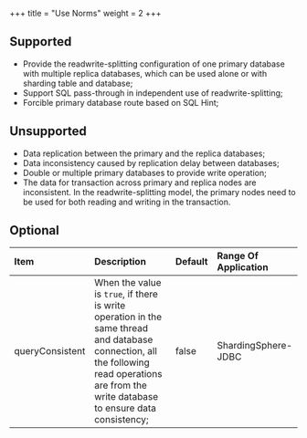 +++
title = "Use Norms"
weight = 2
+++

## Supported

* Provide the readwrite-splitting configuration of one primary database with multiple replica databases, which can be used alone or with sharding table and database;
* Support SQL pass-through in independent use of readwrite-splitting;
* Forcible primary database route based on SQL Hint;

## Unsupported

* Data replication between the primary and the replica databases;
* Data inconsistency caused by replication delay between databases;
* Double or multiple primary databases to provide write operation;
* The data for transaction across primary and replica nodes are inconsistent. 
In the readwrite-splitting model, the primary nodes need to be used for both reading and writing in the transaction.

## Optional

| Item            | Description                                                                                                                                                                                 | Default | Range Of Application |
|:--------------- |:------------------------------------------------------------------------------------------------------------------------------------------------------------------------------------------- |:------- |:-------------------- |
| queryConsistent | When the value is `true`, if there is write operation in the same thread and database connection, all the following read operations are from the write database to ensure data consistency; | false   | ShardingSphere-JDBC  |
